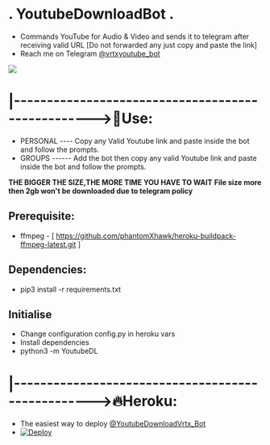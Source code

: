 #                                   . YoutubeDownloadBot .
* Commands YouTube for Audio & Video and sends it to telegram after receiving valid URL [Do not forwarded any just copy and paste the link]
* Reach me on Telegram [@vrtxyoutube_bot](https://t.me/vrtxyoutube_bot)
<p align="centre">
  <img src="https://telegra.ph/file/8e47e1e5f501555bc0e59.jpg">
</p>

# |-------------------------------------------------->💋Use: 
* PERSONAL ---- Copy any Valid Youtube link and paste inside the bot and follow the prompts.
* GROUPS ------ Add the bot then copy any valid Youtube link and paste inside the bot and follow the prompts.

**THE BIGGER THE SIZE,THE MORE TIME YOU HAVE TO WAIT**
**File size more then 2gb won't be downloaded due to telegram policy**

## Prerequisite: 
* ffmpeg - [ https://github.com/phantomXhawk/heroku-buildpack-ffmpeg-latest.git ]
  
    
## Dependencies:
* pip3 install -r requirements.txt


## Initialise
* Change configuration config.py in heroku vars
* Install dependencies
* python3 -m YoutubeDL
   
# |-------------------------------------------------->🔥Heroku:
* The easiest way to deploy [@YoutubeDownloadVrtx_Bot](https://github.com/mastermindvrtx/YouTube-Downloader.git)
* [![Deploy](https://www.herokucdn.com/deploy/button.svg)](https://heroku.com/deploy?template=https://github.com/mastermindvrtx/YouTube-Downloader.git/tree/master)
